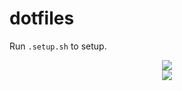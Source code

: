 # dotfiles

Run `.setup.sh` to setup.

<div style="text-align:center">
	<img src="https://i.imgur.com/GUkeInO.png">
</div>

<div style="text-align:center">
	<img src="https://i.imgur.com/l4yD5jH.png">
</div>

